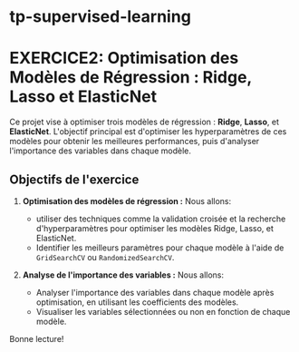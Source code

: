 # tp-supervised-learning

# EXERCICE2: Optimisation des Modèles de Régression : Ridge, Lasso et ElasticNet

Ce projet vise à optimiser trois modèles de régression : **Ridge**, **Lasso**, et **ElasticNet**. L'objectif principal est d'optimiser les hyperparamètres de ces modèles pour obtenir les meilleures performances, puis d'analyser l'importance des variables dans chaque modèle.

## Objectifs de l'exercice

1. **Optimisation des modèles de régression :**
Nous allons: 
   - utiliser des techniques comme la validation croisée et la recherche d'hyperparamètres pour optimiser les modèles Ridge, Lasso, et ElasticNet.
   - Identifier les meilleurs paramètres pour chaque modèle à l'aide de `GridSearchCV` ou `RandomizedSearchCV`.
   
2. **Analyse de l'importance des variables :**
Nous allons: 
   - Analyser l'importance des variables dans chaque modèle après optimisation, en utilisant les coefficients des modèles.
   - Visualiser les variables sélectionnées ou non en fonction de chaque modèle.

Bonne lecture!